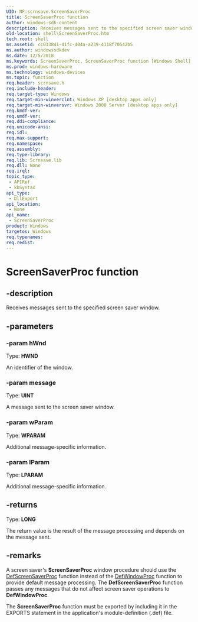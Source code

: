 ```yaml
---
UID: NF:scrnsave.ScreenSaverProc
title: ScreenSaverProc function
author: windows-sdk-content
description: Receives messages sent to the specified screen saver window.
old-location: shell\ScreenSaverProc.htm
tech.root: shell
ms.assetid: cc013841-41fc-404a-a239-4118f70542b5
ms.author: windowssdkdev
ms.date: 12/5/2018
ms.keywords: ScreenSaverProc, ScreenSaverProc function [Windows Shell], _win32_ScreenSaverProc, scrnsave/ScreenSaverProc, shell.ScreenSaverProc
ms.prod: windows-hardware
ms.technology: windows-devices
ms.topic: function
req.header: scrnsave.h
req.include-header: 
req.target-type: Windows
req.target-min-winverclnt: Windows XP [desktop apps only]
req.target-min-winversvr: Windows 2000 Server [desktop apps only]
req.kmdf-ver: 
req.umdf-ver: 
req.ddi-compliance: 
req.unicode-ansi: 
req.idl: 
req.max-support: 
req.namespace: 
req.assembly: 
req.type-library: 
req.lib: Scrnsave.lib
req.dll: None
req.irql: 
topic_type:
 - APIRef
 - kbSyntax
api_type:
 - DllExport
api_location:
 - None
api_name:
 - ScreenSaverProc
product: Windows
targetos: Windows
req.typenames: 
req.redist: 
---
```


# ScreenSaverProc function


## -description


Receives messages sent to the specified screen saver window.


## -parameters




### -param hWnd

Type: <b>HWND</b>

An identifier of the window.


### -param message

Type: <b>UINT</b>

A message sent to the screen saver window.


### -param wParam

Type: <b>WPARAM</b>

Additional message-specific information.


### -param lParam

Type: <b>LPARAM</b>

Additional message-specific information.


## -returns



Type: <b>LONG</b>

The return value is the result of the message processing and depends on the message sent.




## -remarks



A screen saver's <b>ScreenSaverProc</b> window procedure should use the <a href="https://msdn.microsoft.com/eda5c4d4-0484-4c81-a699-5fedea0bd1c2">DefScreenSaverProc</a> function instead of the <a href="https://msdn.microsoft.com/fcc6b242-e152-4364-a977-b0441bec425f">DefWindowProc</a> function to provide default message processing. The <b>DefScreenSaverProc</b> function passes any messages that do not affect screen saver operations to <b>DefWindowProc</b>.

The <b>ScreenSaverProc</b> function must be exported by including it in the EXPORTS statement in the application's module-definition (.def) file.



